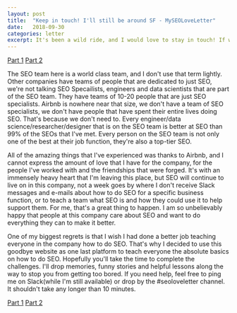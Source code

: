 ```yaml
---
layout: post
title:  "Keep in touch! I'll still be around SF - MySEOLoveLetter"
date:   2018-09-30
categories: letter
excerpt: It's been a wild ride, and I would love to stay in touch! If we've never met, message me on Slack and let me tell you the wonders of SEO!
---
```

[Part 1](https://seoloveletter.github.io/letter/clueless) [Part 2](https://seoloveletter.github.io/letter/i-have-no-idea)

The SEO team here is a world class team, and I don't use that term lightly. Other companies have teams of people that are dedicated to just SEO, we're not talking SEO Specailists, engineers and data scientists that are part of the SEO team.  They have teams of 10-20 people that are just SEO specialists.  Airbnb is nowhere near that size, we don't have a team of SEO specialists, we don't have people that have spent their entire lives doing SEO.  That's because we don't need to. Every engineer/data science/researcher/designer that is on the SEO team is better at SEO than 99% of the SEOs that I've met. Every person on the SEO team is not only one of the best at their job function, they're also a top-tier SEO.

All of the amazing things that I've experienced was thanks to Airbnb, and I cannot express the amount of love that I have for the company, for the people I've worked with and the friendships that were forged. It's with an immensely heavy heart that I'm leaving this place, but SEO will continue to live on in this company, not a week goes by where I don't receive Slack messages and e-mails about how to do SEO for a specific business function, or to teach a team what SEO is and how they could use it to help support them. For me, that's a great thing to happen. I am so unbelievably happy that people at this company care about SEO and want to do everything they can to make it better.

One of my biggest regrets is that I wish I had done a better job teaching everyone in the company how to do SEO. That's why I decided to use this goodbye website as one last platform to teach everyone the absolute basics on how to do SEO. Hopefully you'll take the time to complete the challenges.  I'll drop memories, funny stories and helpful lessons along the way to stop you from getting too bored.  If you need help, feel free to ping me on Slack(while I'm still available) or drop by the #seoloveletter channel. It shouldn't take any longer than 10 minutes.

[Part 1](https://seoloveletter.github.io/letter/clueless) [Part 2](https://seoloveletter.github.io/letter/i-have-no-idea)